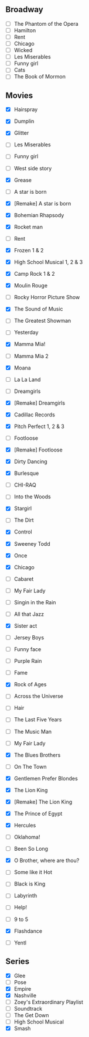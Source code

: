 ## Broadway
- [ ] The Phantom of the Opera
- [ ] Hamilton
- [ ] Rent
- [ ] Chicago
- [ ] Wicked
- [ ] Les Miserables
- [ ] Funny girl
- [ ] Cats
- [ ] The Book of Mormon

## Movies
- [x] Hairspray
- [x] Dumplin
- [x] Glitter
- [ ] Les Miserables
- [ ] Funny girl
- [ ] West side story
- [x] Grease
- [ ] A star is born
- [x] [Remake] A star is born 
- [x] Bohemian Rhapsody
- [x] Rocket man
- [ ] Rent
- [x] Frozen 1 & 2
- [x] High School Musical 1, 2 & 3
- [x] Camp Rock 1 & 2
- [x] Moulin Rouge
- [ ] Rocky Horror Picture Show
- [x] The Sound of Music
- [ ] The Greatest Showman
- [ ] Yesterday
- [x] Mamma Mia! 
- [ ] Mamma Mia 2
- [x] Moana
- [ ] La La Land
- [ ] Dreamgirls
- [x] [Remake] Dreamgirls
- [x] Cadillac Records
- [x] Pitch Perfect 1, 2 & 3
- [ ] Footloose 
- [x] [Remake] Footloose
- [x] Dirty Dancing
- [x] Burlesque
- [ ] CHI-RAQ
- [ ] Into the Woods
- [x] Stargirl
- [ ] The Dirt
- [x] Control
- [x] Sweeney Todd
- [x] Once
- [x] Chicago
- [ ] Cabaret
- [ ] My Fair Lady
- [ ] Singin in the Rain
- [ ] All that Jazz
- [x] Sister act
- [ ] Jersey Boys
- [ ] Funny face
- [ ] Purple Rain
- [ ] Fame
- [x] Rock of Ages
- [ ] Across the Universe
- [ ] Hair
- [ ] The Last Five Years
- [ ] The Music Man
- [ ] My Fair Lady
- [x] The Blues Brothers
- [ ] On The Town
- [x] Gentlemen Prefer Blondes
- [x] The Lion King
- [x] [Remake] The Lion King
- [x] The Prince of Egypt
- [x] Hercules
- [ ] Oklahoma!
- [ ] Been So Long
- [x] O Brother, where are thou?
- [ ] Some like it Hot
- [ ] Black is King
- [ ] Labyrinth
- [ ] Help!
- [ ] 9 to 5
- [x] Flashdance
- [ ] Yentl



## Series
- [x] Glee
- [ ] Pose
- [x] Empire
- [x] Nashville
- [ ] Zoey's Extraordinary Playlist
- [ ] Soundtrack
- [ ] The Get Down
- [ ] High School Musical
- [x] Smash
